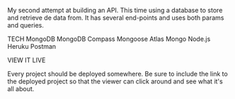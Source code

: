 My second attempt at building an API. This time using a database to store and retrieve de data from. It has several end-points and uses both params and queries. 

TECH
MongoDB
MongoDB Compass
Mongoose
Atlas
Mongo
Node.js
Heruku
Postman

VIEW IT LIVE

Every project should be deployed somewhere. Be sure to include the link to the deployed project so that the viewer can click around and see what it's all about.
